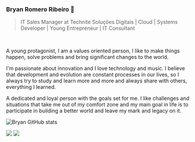 ### Bryan Romero Ribeiro :rocket:

> IT Sales Manager at Technite Soluções Digitais | Cloud | Systems Developer | Young Entrepreneur | IT Consultant

<br>

A young protagonist, I am a values oriented person, I like to make things happen, solve problems and bring significant changes to the world.

I'm passionate about innovation and I love technology and music. I believe that development and evolution are constant processes in our lives, so I always try to study and learn more and more and always share with others, everything I learned.

A dedicated and loyal person with the goals set for me. I like challenges and situations that take me out of my comfort zone and my main goal in life is to participate in building a better world and leave my mark and legacy on it.


![Bryan GitHub stats](https://github-readme-stats.vercel.app/api?username=BryanRibeiro&show_icons=true&theme=radical)


 [<img src="https://img.shields.io/badge/linkedin-%230077B5.svg?&style=for-the-badge&logo=linkedin&logoColor=white" />](https://linkedin.com/in/bryanrribeiro/) [<img src = "https://img.shields.io/badge/instagram-%23E4405F.svg?&style=for-the-badge&logo=instagram&logoColor=white">](https://www.instagram.com/bryanrribeiro/)
